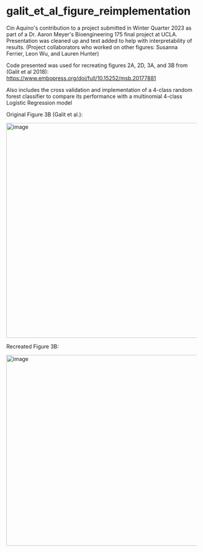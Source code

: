 # galit_et_al_figure_reimplementation
Cin Aquino's contribution to a project submitted in Winter Quarter 2023 
as part of a Dr. Aaron Meyer's Bioengineering 175 final project at UCLA. 
Presentation was cleaned up and text added to help with interpretability of results.
(Project collaborators who worked on other figures: Susanna Ferrier, Leon Wu, and Lauren Hunter) 

Code presented was used for recreating figures 2A, 2D, 3A,
and 3B from (Galit et al 2018): https://www.embopress.org/doi/full/10.15252/msb.20177881

Also includes the cross validation and implementation of a 4-class
random forest classifier to compare its performance with a multinomial 
4-class Logistic Regression model

Original Figure 3B (Galit et al.):

<img width="569" alt="image" src="https://user-images.githubusercontent.com/97372002/229393433-2f2524df-2178-4fbb-a99c-bd3dbee0c3af.png">

Recreated Figure 3B: 

<img width="505" alt="image" src="https://user-images.githubusercontent.com/97372002/229393346-9c0441f5-545e-4bbf-89d0-3ee6862200be.png">
